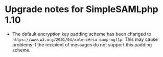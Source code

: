Upgrade notes for SimpleSAMLphp 1.10
====================================

  * The default encryption key padding scheme has been changed to `https://www.w3.org/2001/04/xmlenc#rsa-oaep-mgf1p`. This may cause problems if the recipient of messages do not support this padding scheme.
